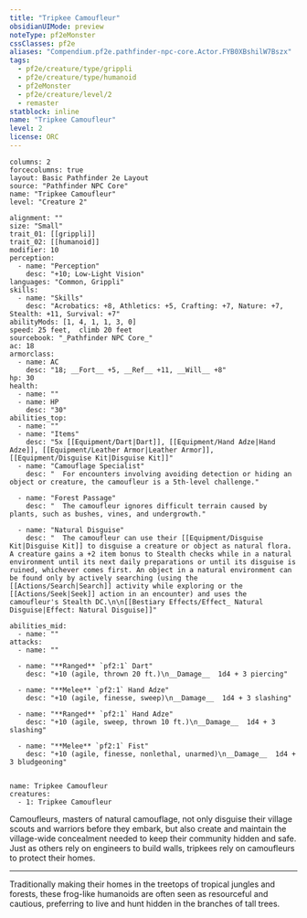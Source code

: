 ```yaml
---
title: "Tripkee Camoufleur"
obsidianUIMode: preview
noteType: pf2eMonster
cssClasses: pf2e
aliases: "Compendium.pf2e.pathfinder-npc-core.Actor.FYB0XBshilW7Bszx" 
tags:
  - pf2e/creature/type/grippli
  - pf2e/creature/type/humanoid
  - pf2eMonster
  - pf2e/creature/level/2
  - remaster
statblock: inline
name: "Tripkee Camoufleur"
level: 2
license: ORC
---
```


```statblock
columns: 2
forcecolumns: true
layout: Basic Pathfinder 2e Layout
source: "Pathfinder NPC Core"
name: "Tripkee Camoufleur"
level: "Creature 2"

alignment: ""
size: "Small"
trait_01: [[grippli]]
trait_02: [[humanoid]]
modifier: 10
perception:
  - name: "Perception"
    desc: "+10; Low-Light Vision"
languages: "Common, Grippli"
skills:
  - name: "Skills"
    desc: "Acrobatics: +8, Athletics: +5, Crafting: +7, Nature: +7, Stealth: +11, Survival: +7"
abilityMods: [1, 4, 1, 1, 3, 0]
speed: 25 feet,  climb 20 feet
sourcebook: "_Pathfinder NPC Core_"
ac: 18
armorclass:
  - name: AC
    desc: "18; __Fort__ +5, __Ref__ +11, __Will__ +8"
hp: 30
health:
  - name: ""
  - name: HP
    desc: "30"
abilities_top:
  - name: ""
  - name: "Items"
    desc: "5x [[Equipment/Dart|Dart]], [[Equipment/Hand Adze|Hand Adze]], [[Equipment/Leather Armor|Leather Armor]], [[Equipment/Disguise Kit|Disguise Kit]]"
  - name: "Camouflage Specialist"
    desc: "  For encounters involving avoiding detection or hiding an object or creature, the camoufleur is a 5th-level challenge."

  - name: "Forest Passage"
    desc: "  The camoufleur ignores difficult terrain caused by plants, such as bushes, vines, and undergrowth."

  - name: "Natural Disguise"
    desc: "  The camoufleur can use their [[Equipment/Disguise Kit|Disguise Kit]] to disguise a creature or object as natural flora. A creature gains a +2 item bonus to Stealth checks while in a natural environment until its next daily preparations or until its disguise is ruined, whichever comes first. An object in a natural environment can be found only by actively searching (using the [[Actions/Search|Search]] activity while exploring or the [[Actions/Seek|Seek]] action in an encounter) and uses the camoufleur's Stealth DC.\n\n[[Bestiary Effects/Effect_ Natural Disguise|Effect: Natural Disguise]]"

abilities_mid:
  - name: ""
attacks:
  - name: ""

  - name: "**Ranged** `pf2:1` Dart"
    desc: "+10 (agile, thrown 20 ft.)\n__Damage__  1d4 + 3 piercing"

  - name: "**Melee** `pf2:1` Hand Adze"
    desc: "+10 (agile, finesse, sweep)\n__Damage__  1d4 + 3 slashing"

  - name: "**Ranged** `pf2:1` Hand Adze"
    desc: "+10 (agile, sweep, thrown 10 ft.)\n__Damage__  1d4 + 3 slashing"

  - name: "**Melee** `pf2:1` Fist"
    desc: "+10 (agile, finesse, nonlethal, unarmed)\n__Damage__  1d4 + 3 bludgeoning"
 
```

```encounter-table
name: Tripkee Camoufleur
creatures:
  - 1: Tripkee Camoufleur
```



Camoufleurs, masters of natural camouflage, not only disguise their village scouts and warriors before they embark, but also create and maintain the village-wide concealment needed to keep their community hidden and safe. Just as others rely on engineers to build walls, tripkees rely on camoufleurs to protect their homes.

* * *

Traditionally making their homes in the treetops of tropical jungles and forests, these frog-like humanoids are often seen as resourceful and cautious, preferring to live and hunt hidden in the branches of tall trees.
